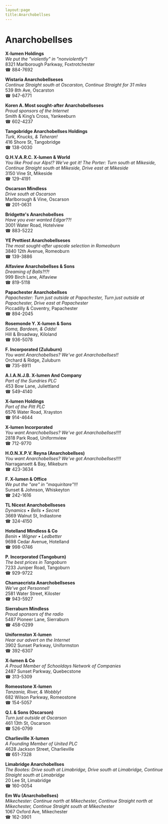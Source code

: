 ```yaml
---
layout:page
title:Anarchobellses
---
```

# Anarchobellses

**X-lumen Holdings**  
_We put the "violently" in "nonviolently"!_  
8321 Marlborough Parkway, Foxtrotchester  
☎ 884-7692



**Wistaria Anarchobellseses**  
_Continue Straight south at Oscarston, Continue Straight for 31 miles_  
539 8th Ave, Oscarston  
☎ 947-6771



**Koren A. Most sought-after Anarchobellseses**  
_Proud sponsors of the Internet_  
Smith & King’s Cross, Yankeeburn  
☎ 602-4237



**Tangobridge Anarchobellses Holdings**  
_Turk, Knucks, & Teheran!_  
416 Shore St, Tangobridge  
☎ 138-0030



**Q.H.V.A.R.C. X-lumen & World**  
_You like Prod our Alps!? We've got it! 
The Porter: Turn south at Mikeside, Continue Straight south at Mikeside, Drive east at Mikeside_  
3150 Vine St, Mikeside  
☎ 129-4191



**Oscarson Mindless**  
_Drive south at Oscarson_  
Marlborough & Vine, Oscarson  
☎ 201-0631



**Bridgette's Anarchobellses**  
_Have you ever wanted Edgar??!_  
3001 Water Road, Hotelview  
☎ 883-5222



**YE Prettiest Anarchobellseses**  
_The most sought-after upscale selection in Romeoburn_  
3840 12th Avenue, Romeoburn  
☎ 139-3886



**Alfaview Anarchobellses & Sons**  
_Dreaming of Balls?!?!_  
999 Birch Lane, Alfaview  
☎ 819-5118



**Papachester Anarchobellses**  
_Papachester: Turn just outside at Papachester, Turn just outside at Papachester, Drive east at Papachester_  
Piccadilly & Coventry, Papachester  
☎ 894-2045



**Rosemonde Y. X-lumen & Sons**  
_Soma, Bardeen, & Odds!_  
Hill & Broadway, Kiloland  
☎ 936-5078



**F. Incorporated (Zuluburn)**  
_You want Anarchobellses? We've got Anarchobellses!!_  
Orchard & Ridge, Zuluburn  
☎ 735-8911



**A.I.A.N.J.B. X-lumen And Company**  
_Part of the Sundries PLC_  
453 Bow Lane, Juliettland  
☎ 549-4140



**X-lumen Holdings**  
_Part of the Pitt PLC_  
6576 Water Road, Xrayston  
☎ 914-4644



**X-lumen Incorporated**  
_You want Anarchobellses? We've got Anarchobellses!!!!_  
2818 Park Road, Uniformview  
☎ 712-9770



**H.O.N.X.P.V. Reyna (Anarchobellses)**  
_You want Anarchobellses? We've got Anarchobellses!!!!_  
Narragansett & Bay, Mikeburn  
☎ 423-3634



**F. X-lumen & Office**  
_We put the "are" in "maquiritare"!!!_  
Sunset & Johnson, Whiskeyton  
☎ 242-1616



**TL Nicest Anarchobellseses**  
_Dynamics • Bells • Secret_  
3669 Walnut St, Indiastone  
☎ 324-4150



**Hotelland Mindless & Co**  
_Benin • Wigner • Ledbetter_  
9698 Cedar Avenue, Hotelland  
☎ 998-0746



**P. Incorporated (Tangoburn)**  
_The best prices in Tangoburn_  
7233 Juniper Road, Tangoburn  
☎ 929-9722



**Chamaecrista Anarchobellseses**  
_We've got Personnel!_  
2581 Water Street, Kiloster  
☎ 943-5927



**Sierraburn Mindless**  
_Proud sponsors of the radio_  
5487 Pioneer Lane, Sierraburn  
☎ 458-0299



**Uniformston X-lumen**  
_Hear our advert on the Internet_  
3902 Sunset Parkway, Uniformston  
☎ 392-6307



**X-lumen & Co**  
_A Proud Member of Schooldays Network of Companies_  
2487 Sunset Parkway, Quebecstone  
☎ 313-5309



**Romeostone X-lumen**  
_Tanzania, River, & Wobbly!_  
682 Wilson Parkway, Romeostone  
☎ 154-5057



**Q.I. & Sons (Oscarson)**  
_Turn just outside at Oscarson_  
461 13th St, Oscarson  
☎ 526-0799



**Charlieville X-lumen**  
_A Founding Member of United PLC_  
4628 Jackson Street, Charlieville  
☎ 651-7328



**Limabridge Anarchobellses**  
_The Bootes: Drive south at Limabridge, Drive south at Limabridge, Continue Straight south at Limabridge_  
20 Lee St, Limabridge  
☎ 160-0054



**Em Wu (Anarchobellses)**  
_Mikechester: Continue north at Mikechester, Continue Straight north at Mikechester, Continue Straight south at Mikechester_  
1067 Oxford Ave, Mikechester  
☎ 162-3901



